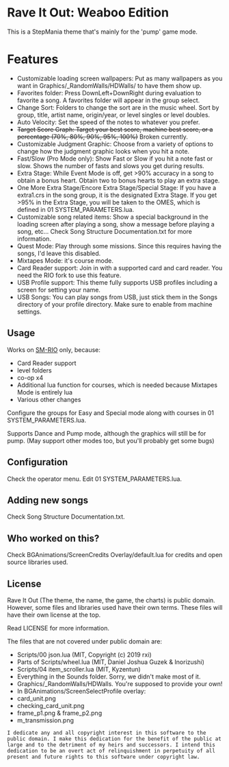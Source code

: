 # Rave It Out: Weaboo Edition
This is a StepMania theme that's mainly for the 'pump' game mode.

# Features
- Customizable loading screen wallpapers: Put as many wallpapers as you want in Graphics/_RandomWalls/HDWalls/ to have them show up.
- Favorites folder: Press DownLeft+DownRight during evaluation to favorite a song. A favorites folder will appear in the group select.
- Change Sort: Folders to change the sort are in the music wheel. Sort by group, title, artist name, origin/year, or level singles or level doubles.
- Auto Velocity: Set the speed of the notes to whatever you prefer.
- ~~Target Score Graph: Target your best score, machine best score, or a percentage (70%, 80%, 90%, 95%, 100%)~~ Broken currently.
- Customizable Judgment Graphic: Choose from a variety of options to change how the judgment graphic looks when you hit a note.
- Fast/Slow (Pro Mode only): Show Fast or Slow if you hit a note fast or slow. Shows the number of fasts and slows you get during results.
- Extra Stage: While Event Mode is off, get >90% accuracy in a song to obtain a bonus heart. Obtain two to bonus hearts to play an extra stage.
- One More Extra Stage/Encore Extra Stage/Special Stage: If you have a extra1.crs in the song group, it is the designated Extra Stage. If you get >95% in the Extra Stage, you will be taken to the OMES, which is defined in 01 SYSTEM_PARAMETERS.lua.
- Customizable song related items: Show a special background in the loading screen after playing a song, show a message before playing a song, etc... Check Song Structure Documentation.txt for more information.
- Quest Mode: Play through some missions. Since this requires having the songs, I'd leave this disabled.
- Mixtapes Mode: it's course mode.
- Card Reader support: Join in with a supported card and card reader. You need the RIO fork to use this feature.
- USB Profile support: This theme fully supports USB profiles including a screen for setting your name.
- USB Songs: You can play songs from USB, just stick them in the Songs directory of your profile directory. Make sure to enable from machine settings.

## Usage
Works on [SM-RIO](https://github.com/RhythmLunatic/stepmania/tree/starworlds) only, because:

- Card Reader support
- level folders
- co-op x4
- Additional lua function for courses, which is needed because Mixtapes Mode is entirely lua
- Various other changes

Configure the groups for Easy and Special mode along with courses in 01 SYSTEM_PARAMETERS.lua.

Supports Dance and Pump mode, although the graphics will still be for pump. (May support other modes too, but you'll probably get some bugs)

## Configuration

Check the operator menu. Edit 01 SYSTEM_PARAMETERS.lua.

## Adding new songs

Check Song Structure Documentation.txt.

## Who worked on this?

Check BGAnimations/ScreenCredits Overlay/default.lua for credits and open source libraries used.

## License
Rave It Out (The theme, the name, the game, the charts) is public domain. However, some files and libraries used have their own terms. These files will have their own license at the top.

Read LICENSE for more information.

The files that are not covered under public domain are:
- Scripts/00 json.lua (MIT, Copyright (c) 2019 rxi)
- Parts of Scripts/wheel.lua (MIT, Daniel Joshua Guzek & Inorizushi)
- Scripts/04 item_scroller.lua (MIT, Kyzentun)
- Everything in the Sounds folder. Sorry, we didn't make most of it.
- Graphics/_RandomWalls/HDWalls. You're supposed to provide your own!
- In BGAnimations/ScreenSelectProfile overlay:
- card_unit.png
- checking_card_unit.png
- frame_p1.png & frame_p2.png
- m_transmission.png

```
I dedicate any and all copyright interest in this software to the
public domain. I make this dedication for the benefit of the public at
large and to the detriment of my heirs and successors. I intend this
dedication to be an overt act of relinquishment in perpetuity of all
present and future rights to this software under copyright law.
```
